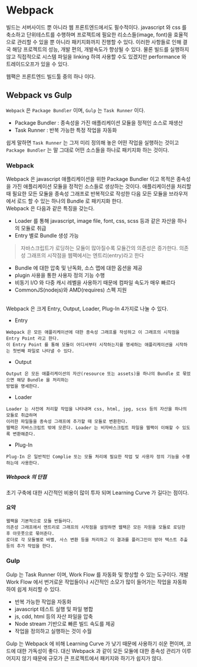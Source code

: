 # Webpack
빌드는 서버사이드 뿐 아니라 웹 프론트엔드에서도 필수적이다. javascript 와 css 를 축소하고 단위테스트를 수행하며 
프로젝트에 필요한 리소스들(image, font)을 효율적으로 관리할 수 있을 뿐 아니라 패키지화까지 진행할 수 있다. 이러한 
사항들로 인해 결국 해당 프로젝트의 성능, 개발 편의, 개발속도가 향상될 수 있다. 물론 빌드를 실행하지 않고 직접적으로 
시스템 파일을 linking 하여 사용할 수도 있겠지만 performance 와 트레이드오프가 있을 수 있다. <br>

웹팩은 프론트엔드 빌드툴 중의 하나 이다. <br>


## Webpack vs Gulp
`Webpack` 은 `Package Bundler` 이며, `Gulp` 는 `Task Runner` 이다. 

- Package Bundler : 종속성을 가진 애플리케이션 모듈을 정적인 소스로 재생산
- Task Runner : 반복 가능한 특정 작업을 자동화

쉽게 말하면 `Task Runner` 는 그저 미리 정의해 놓은 어떤 작업을 실행하는 것이고 `Package Bundler` 는 말 그대로 
어떤 소스들을 하나로 패키지화 하는 것이다. 

### Webpack
Webpack 은 javascript 애플리케이션을 위한 Package Bundler 이고 목적은 종속성을 가진 애플리케이션 모듈을 
정적인 소스들로 생상하는 것이다. 애플리케이션을 처리할 때 필요한 모든 모듈을 종속성 그래프로 반복적으로 작성한 다음 
모든 모듈을 브라우저에서 로드 할 수 있는 하나의 Bundle 로 패키지화 한다. <br>
Webpack 은 다음과 같은 특징을 갖는다.
- Loader 를 통해 javascript, image file, font, css, scss 등과 같은 자산을 하나의 모듈로 취급
- Entry 별로 Bundle 생성 가능
> 자바스크립트가 로딩하는 모듈이 많아질수록 모듈간의 의존성은 증가한다. 의존성 그래프의 시작점을 웹팩에서는 엔트리(entry)라고 한다
- Bundle 에 대한 압축 및 난독화, 소스 맵에 대한 옵션을 제공
- plugin 사용을 통한 사용자 정의 기능 수행
- 비동기 I/O 와 다중 캐시 레벨을 사용하기 때문에 컴파일 속도가 매우 빠르다
- CommonJS(nodejs)와 AMD(requires) 스펙 지원

<br>
Webpack 은 크게 Entry, Output, Loader, Plug-In 4가지로 나눌 수 있다.
<br>

- Entry

````
Webpack 은 모든 애플리케이션에 대한 종속성 그래프를 작성하고 이 그래프의 시작점을 Entry Point 라고 한다. 
이 Entry Point 를 통해 모듈이 어디서부터 시작하는지를 명세하는 애플리케이션을 시작하는 첫번째 파일로 나타낼 수 있다.
````
- Output

````
Output 은 모든 애플리케이션의 자산(resource 또는 assets)을 하나의 Bundle 로 묶었으면 해당 Bundle 을 처리하는 
방법을 명세한다.
````
- Loader

````
Loader 는 사전에 처리할 작업을 나타내며 css, html, jpg, scss 등의 자산을 하나의 모듈로 취급하며 
이러한 파일들을 종속성 그래프에 추가할 때 모듈로 변환한다. 
웹팩은 자바스크립트 밖에 모른다. Loader 는 비자바스크립트 파일을 웹팩이 이해할 수 있도록 변환해준다.
````
- Plug-In 

````
Plug-In 은 일반적인 Complie 또는 모듈 처리에 필요한 작업 및 사용자 정의 기능을 수행하는데 사용한다.
````

##### Webpack 의 단점
초기 구축에 대한 시간적인 비용이 많이 투자 되며 Learning Curve 가 길다는 점이다. 

#### 요약
```` 
웹팩을 기본적으로 모듈 번들러다.
의존성 그래프에서 엔트리로 그래프의 시작점을 설정하면 웹팩은 모든 자원을 모듈로 로딩한 후 아웃풋으로 묶어준다. 
로더로 각 모듈별로 바벨, 사스 변환 등을 처리하고 이 결과를 플러그인이 받아 텍스트 추출 등의 추가 작업을 한다.
````


### Gulp
Gulp 는 Task Runner 이며, Work Flow 를 자동화 및 향상할 수 있는 도구이다. 
개발 Work Flow 에서 번거로운 작업들이나 시간적인 소모가 많이 들어가는 작업을 자동화하여 쉽게 처리할 수 있다.

- 반복 가능한 작업을 자동화
- javascript 테스트 실행 및 파일 병합
- js, cdd, html 등의 자산 파일을 압축
- Node stream 기반으로 빠른 빌드 속도를 제공
- 작업을 정의하고 실행하는 것이 수월

Gulp 는 Webpack 에 비해 Learning Curve 가 낮기 때문에 사용하기 쉬운 편이며, 코드에 대한 가독성이 좋다. 
대신 Webpack 과 같이 모든 모듈에 대한 종속성 관리가 이루어지지 않기 때문에 규모가 큰 프로젝트에서 패키지와 하기가 
쉽지가 않다. 
